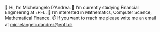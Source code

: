 👋 Hi, I’m Michelangelo D'Andrea. 
🌱 I’m currently studying Financial Engineering at EPFL.
👀 I’m interested in Mathematics, Computer Science, Mathematical Finance.
📫 If you want to reach me please write me an email at michelangelo.dandrea@epfl.ch
